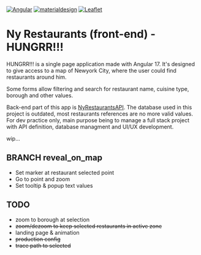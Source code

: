 [![Angular](https://img.shields.io/badge/Code-Angular_17-info?logo=Angular&logoColor=white&color=ff0000)](https://angular.dev/)
[![materialdesign](https://img.shields.io/badge/UI/UX-materialdesign-info?logo=materialdesign&logoColor=white&color=757575)](https://material.angular.io/)
[![Leaflet](https://img.shields.io/badge/Map-Leaflet-info?logo=Leaflet&logoColor=white&color=199900)](https://leafletjs.com/)

# Ny Restaurants (front-end) - HUNGRR!!!

HUNGRR!!! is a single page application made with Angular 17. It's designed to give access to a map of Newyork City, where the user could find restaurants around him.

Some forms allow filtering and search for restaurant name, cuisine type, borough and other values.

Back-end part of this app is [NyRestaurantsAPI](https://github.com/Peanuts-83/ny_restaurants_api). The database used in this project is outdated, most restaurants references are no more valid values. For dev practice only, main purpose being to manage a full stack project with API definition, database managment and UI/UX development.

wip...

## BRANCH reveal_on_map

* Set marker at restaurant selected point
* Go to point and zoom
* Set tooltip & popup text values

## TODO

* zoom to borough at selection
* ~~zoom/dezoom to keep selected restaurants in active zone~~
* landing page & animation
* ~~production config~~
* ~~trace path to selected~~
